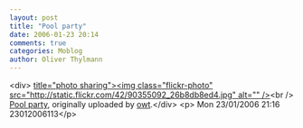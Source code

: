 ```yaml
---
layout: post
title: "Pool party"
date: 2006-01-23 20:14
comments: true
categories: Moblog
author: Oliver Thylmann
---
```



&lt;div&gt;	[ title=&quot;photo sharing&quot;&gt;&lt;img class=&quot;flickr-photo&quot; src=&quot;http://static.flickr.com/42/90355092_26b8db8ed4.jpg&quot; alt=&quot;&quot; /&gt;](http://www.flickr.com/photos/oliver/90355092/)&lt;br /&gt;	[Pool party](http://www.flickr.com/photos/oliver/90355092/), originally uploaded by [owt](http://www.flickr.com/people/oliver/).&lt;/div&gt;				&lt;p&gt;	Mon 23/01/2006 21:16 23012006113&lt;/p&gt;


